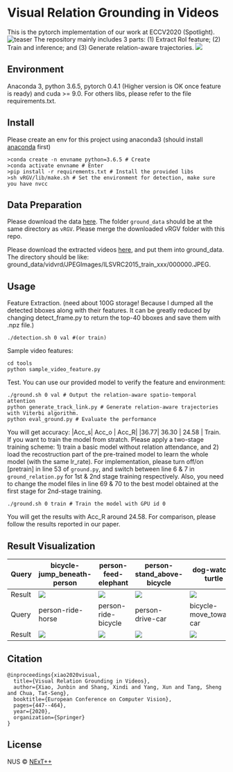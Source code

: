 # Visual Relation Grounding in Videos

This is the pytorch implementation of our work at ECCV2020 (Spotlight). 
![teaser](https://github.com/doc-doc/vRGV/blob/master/introduction.png)
The repository mainly includes 3 parts: (1) Extract RoI feature; (2) Train and inference; and (3) Generate relation-aware trajectories.
![](https://github.com/doc-doc/vRGV/blob/master/model.png)

## Environment

Anaconda 3, python 3.6.5, pytorch 0.4.1 (Higher version is OK once feature is ready) and cuda >= 9.0. For others libs, please refer to the file requirements.txt.

## Install
Please create an env for this project using anaconda3 (should install [anaconda](https://docs.anaconda.com/anaconda/install/linux/) first)
```
>conda create -n envname python=3.6.5 # Create
>conda activate envname # Enter
>pip install -r requirements.txt # Install the provided libs
>sh vRGV/lib/make.sh # Set the environment for detection, make sure you have nvcc
```
## Data Preparation
Please download the data [here](https://drive.google.com/file/d/1qNJ3jBPPoi0BPkvLqooS66czvCxsib1M/view?usp=sharing). The folder ```ground_data``` should be at the same directory as ```vRGV```. Please merge the downloaded vRGV folder with this repo. 

Please download the extracted videos [here](https://drive.google.com/file/d/1HpgJ38GjW0mXXBjsEMReLvXhfYaehKqR/view?usp=sharing), and put them into ground_data. 
The directory should be like: ground_data/vidvrd/JPEGImages/ILSVRC2015_train_xxx/000000.JPEG.

## Usage
Feature Extraction. (need about 100G storage! Because I dumped all the detected bboxes along with their features. It can be greatly reduced by changing detect_frame.py to return the top-40 bboxes and save them with .npz file.)
```
./detection.sh 0 val #(or train)
```
Sample video features:
```
cd tools
python sample_video_feature.py
```
Test. You can use our provided model to verify the feature and environment:
```
./ground.sh 0 val # Output the relation-aware spatio-temporal attention
python generate_track_link.py # Generate relation-aware trajectories with Viterbi algorithm.
python eval_ground.py # Evaluate the performance
```
You will get accuracy:
|Acc_s| Acc_o | Acc_R|
|36.77| 36.30 | 24.58 |
Train. If you want to train the model from stratch. Please apply a two-stage training scheme: 1) train a basic model without relation attendance, and 2) load the recostruction part of the pre-trained model to learn the whole model (with the same lr_rate). For implementation, please turn off/on [pretrain] in line 53 of ```ground.py```, and switch between line 6 & 7 in ```ground_relation.py```  for 1st & 2nd stage training respectively. Also, you need to change the model files in line 69 & 70 to the best model obtained at the first stage for 2nd-stage training. 
```
./ground.sh 0 train # Train the model with GPU id 0
```
You will get the results with Acc_R around 24.58. For comparison, please follow the results reported in our paper.
## Result Visualization
|Query| bicycle-jump_beneath-person       | person-feed-elephant          | person-stand_above-bicycle       | dog-watch-turtle|
|:---| --------------------------------- | ----------------------------- | ---------------------------------------- | ---------------------------------------- | 
|Result| ![](https://media.giphy.com/media/htciIcJZ2q7pb06zoI/giphy.gif) | ![](https://media.giphy.com/media/dX34r2BJNjVCNCuFNy/giphy.gif)   | ![](https://media.giphy.com/media/ln7xmvrkjcX47W9Kax/giphy.gif)|![](https://media.giphy.com/media/h5uiVR9ukJLVRgT9yC/giphy.gif)|
|Query| person-ride-horse       | person-ride-bicycle          |   person-drive-car     |  bicycle-move_toward-car|
|Result| ![](https://media.giphy.com/media/J5jSa7lJxwFXorWYbx/giphy.gif) | ![](https://media.giphy.com/media/lSsztYWamp6gLfHSfg/giphy.gif)   | ![](https://media.giphy.com/media/S5Kp8KaApxrazkVmcd/giphy.gif)|![](https://media.giphy.com/media/ZE4vFIjfm1BHXP7w0R/giphy.gif)|

## Citation

```
@inproceedings{xiao2020visual,
  title={Visual Relation Grounding in Videos},
  author={Xiao, Junbin and Shang, Xindi and Yang, Xun and Tang, Sheng and Chua, Tat-Seng},
  booktitle={European Conference on Computer Vision},
  pages={447--464},
  year={2020},
  organization={Springer}
}
```

## License

NUS © [NExT++](https://nextcenter.org/)

